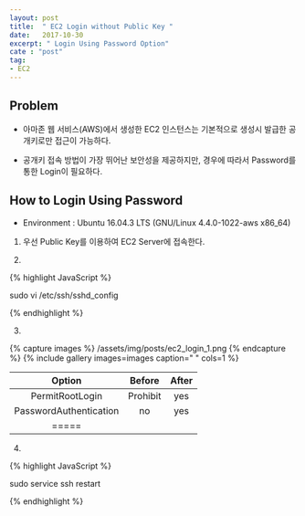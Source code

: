 ```yaml
---
layout: post
title:  " EC2 Login without Public Key "
date:   2017-10-30
excerpt: " Login Using Password Option"
cate : "post"
tag:
- EC2
---
```


## Problem

* 아마존 웹 서비스(AWS)에서 생성한 EC2 인스턴스는 기본적으로 생성시 발급한 공개키로만 접근이 가능하다.

* 공개키 접속 방법이 가장 뛰어난 보안성을 제공하지만, 경우에 따라서 Password를 통한 Login이 필요하다.

## How to Login Using Password

* Environment : Ubuntu 16.04.3 LTS (GNU/Linux 4.4.0-1022-aws x86_64)

1. 우선 Public Key를 이용하여 EC2 Server에 접속한다. 

2. 

{% highlight JavaScript %}

sudo vi /etc/ssh/sshd_config

{% endhighlight %}

3. 

{% capture images %}
	/assets/img/posts/ec2_login_1.png
{% endcapture %}
{% include gallery images=images caption=" " cols=1 %}


| Option |  Before   |  After  |
|:-------:|:-------:|:-------:|
| PermitRootLogin   | Prohibit | yes |
| PasswordAuthentication   | no | yes  |
|=====

4.

{% highlight JavaScript %}

sudo service ssh restart

{% endhighlight %}


